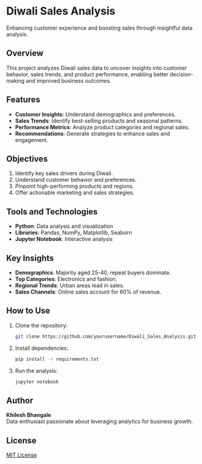 # Diwali Sales Analysis

Enhancing customer experience and boosting sales through insightful data analysis.

## Overview
This project analyzes Diwali sales data to uncover insights into customer behavior, sales trends, and product performance, enabling better decision-making and improved business outcomes.

## Features
- **Customer Insights**: Understand demographics and preferences.
- **Sales Trends**: Identify best-selling products and seasonal patterns.
- **Performance Metrics**: Analyze product categories and regional sales.
- **Recommendations**: Generate strategies to enhance sales and engagement.

## Objectives
1. Identify key sales drivers during Diwali.
2. Understand customer behavior and preferences.
3. Pinpoint high-performing products and regions.
4. Offer actionable marketing and sales strategies.

## Tools and Technologies
- **Python**: Data analysis and visualization
- **Libraries**: Pandas, NumPy, Matplotlib, Seaborn
- **Jupyter Notebook**: Interactive analysis

## Key Insights
- **Demographics**: Majority aged 25-40, repeat buyers dominate.
- **Top Categories**: Electronics and fashion.
- **Regional Trends**: Urban areas lead in sales.
- **Sales Channels**: Online sales account for 60% of revenue.

## How to Use
1. Clone the repository:
   ```bash
   git clone https://github.com/yourusername/Diwali_Sales_Analysis.git
   ```
2. Install dependencies:
   ```bash
   pip install -r requirements.txt
   ```
3. Run the analysis:
   ```bash
   jupyter notebook
   ```

## Author
**Khilesh Bhangale**  
Data enthusiast passionate about leveraging analytics for business growth.

## License
[MIT License](LICENSE)

